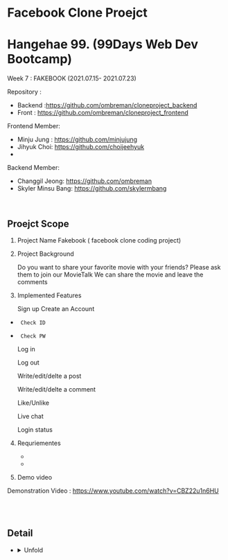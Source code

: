 # Facebook Clone Proejct

# Hangehae 99. (99Days Web Dev Bootcamp) 

  Week 7 :  FAKEBOOK  (2021.07.15- 2021.07.23)




Repository :
- Backend :https://github.com/ombreman/cloneproject_backend
- Front : https://github.com/ombreman/cloneproject_frontend

 Frontend Member:  
 -  Minju Jung   :  https://github.com/minjujung
 - Jihyuk Choi: https://github.com/choijeehyuk
 -
 Backend Member:   
 -  Changgil Jeong: https://github.com/ombreman
 -  Skyler Minsu Bang: https://github.com/skylermbang
          
          
<br>
 

## Proejct Scope

 1. Project Name 
      Fakebook ( facebook clone coding project)

 2. Project Background

     Do you want to share your favorite movie with your friends? 
     Please ask them to join our MovieTalk 
     We can share the movie and leave the comments 

3. Implemented Features 

    Sign up
      Create an Account
 -      Check ID
 -      Check PW 
      Log in

      Log out 

      Write/edit/delte a post 
      
      Write/edit/delte a comment 
      
      Like/Unlike
      
      Live chat 
      
      Login status 
  
 
 
4. Requriementes 

   -
   -

5. Demo video

 Demonstration Video : https://www.youtube.com/watch?v=CBZ22u1n6HU
 
 
 
  </details>
  <br
    
  </summary>
    <br>

## Detail
* <details>
  <summary>
   Unfold
  </summary>
    <br>
  
  
  Node Package 
    | NPM Package  |   |   
    |---|---|
    | cors  | Security  |    
    | dotenv | loads environment  |     
    |  express | Web Framework  |    
    | jsonwebtoken | JWT token  |    
    | moment|  Data time foramt |     
    |  mongoose | Mongo DB    |  
    | multer  | multipart/form-data   |    
    | nodemon |  monitor script |     
    |  object-hash | Crpyto module  |    
    | socket.io |  realtime Framework |    


   
  * ## API Documentatoin
  https://documenter.getpostman.com/view/16410236/TzmChYYe


 
<!-- 
    Result Pictures
    ![](pic/login.png) 
    Login Page 
    <br>
    ![](pic/main.png)  
     Main Page  with dummy DB 
     <br>
    ![](pic/main2.png)  
      Main Page  with actual DB if the movie is added from the serach page
     <br>
    ![](pic/search.png)  
       Search page.  serach the movie from Naver Movie and can add to the main page
     <br>
    ![](pic/singup.png)  
        Singup page
     <br> -->

 
  
  
